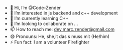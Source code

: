 - 👋 Hi, I’m @Code-Zender
- 👀 I’m interested in js backend and c++ development
- 🌱 I’m currently learning C++
- 💞️ I’m looking to collaborate on ...
- 📫 How to reach me: dev.marc.zender@gmail.com
- 😄 Pronouns: He, she,it das s muss mit (He/him)
- ⚡ Fun fact: I am a volunteer Firefighter

<!---
Code-Zender/Code-Zender is a ✨ special ✨ repository because its `README.md` (this file) appears on your GitHub profile.
You can click the Preview link to take a look at your changes.
--->
